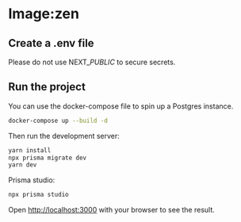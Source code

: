 # Image:zen

## Create a .env file

Please do not use NEXT\__PUBLIC_ to secure secrets.

## Run the project

You can use the docker-compose file to spin up a Postgres instance.

```bash
docker-compose up --build -d
```

Then run the development server:

```bash
yarn install
npx prisma migrate dev
yarn dev
```

Prisma studio:

```bash
npx prisma studio
```

Open [http://localhost:3000](http://localhost:3000) with your browser to see the result.
